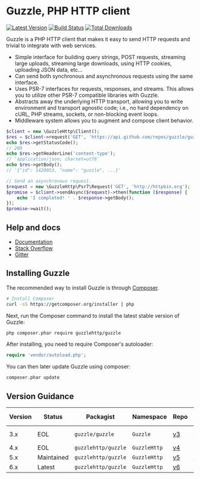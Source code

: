 Guzzle, PHP HTTP client
=======================

[![Latest Version](https://img.shields.io/github/release/guzzle/guzzle.svg?style=flat-square)](https://github.com/guzzle/guzzle/releases)
[![Build Status](https://img.shields.io/travis/guzzle/guzzle.svg?style=flat-square)](https://travis-ci.org/guzzle/guzzle)
[![Total Downloads](https://img.shields.io/packagist/dt/guzzlehttp/guzzle.svg?style=flat-square)](https://packagist.org/packages/guzzlehttp/guzzle)

Guzzle is a PHP HTTP client that makes it easy to send HTTP requests and
trivial to integrate with web services.

- Simple interface for building query strings, POST requests, streaming large
  uploads, streaming large downloads, using HTTP cookies, uploading JSON data,
  etc...
- Can send both synchronous and asynchronous requests using the same interface.
- Uses PSR-7 interfaces for requests, responses, and streams. This allows you
  to utilize other PSR-7 compatible libraries with Guzzle.
- Abstracts away the underlying HTTP transport, allowing you to write
  environment and transport agnostic code; i.e., no hard dependency on cURL,
  PHP streams, sockets, or non-blocking event loops.
- Middleware system allows you to augment and compose client behavior.

```php
$client = new \GuzzleHttp\Client();
$res = $client->request('GET', 'https://api.github.com/repos/guzzle/guzzle');
echo $res->getStatusCode();
// 200
echo $res->getHeaderLine('content-type');
// 'application/json; charset=utf8'
echo $res->getBody();
// '{"id": 1420053, "name": "guzzle", ...}'

// Send an asynchronous request.
$request = new \GuzzleHttp\Psr7\Request('GET', 'http://httpbin.org');
$promise = $client->sendAsync($request)->then(function ($response) {
    echo 'I completed! ' . $response->getBody();
});
$promise->wait();
```

## Help and docs

- [Documentation](http://guzzlephp.org/)
- [Stack Overflow](http://stackoverflow.com/questions/tagged/guzzle)
- [Gitter](https://gitter.im/guzzle/guzzle)


## Installing Guzzle

The recommended way to install Guzzle is through
[Composer](http://getcomposer.org).

```bash
# Install Composer
curl -sS https://getcomposer.org/installer | php
```

Next, run the Composer command to install the latest stable version of Guzzle:

```bash
php composer.phar require guzzlehttp/guzzle
```

After installing, you need to require Composer's autoloader:

```php
require 'vendor/autoload.php';
```

You can then later update Guzzle using composer:

 ```bash
composer.phar update
 ```


## Version Guidance

| Version | Status     | Packagist           | Namespace    | Repo                | Docs                | PSR-7 | PHP Version |
|---------|------------|---------------------|--------------|---------------------|---------------------|-------|-------------|
| 3.x     | EOL        | `guzzle/guzzle`     | `Guzzle`     | [v3][guzzle-3-repo] | [v3][guzzle-3-docs] | No    | >= 5.3.3    |
| 4.x     | EOL        | `guzzlehttp/guzzle` | `GuzzleHttp` | [v4][guzzle-4-repo] | N/A                 | No    | >= 5.4      |
| 5.x     | Maintained | `guzzlehttp/guzzle` | `GuzzleHttp` | [v5][guzzle-5-repo] | [v5][guzzle-5-docs] | No    | >= 5.4      |
| 6.x     | Latest     | `guzzlehttp/guzzle` | `GuzzleHttp` | [v6][guzzle-6-repo] | [v6][guzzle-6-docs] | Yes   | >= 5.5      |

[guzzle-3-repo]: https://github.com/guzzle/guzzle3
[guzzle-4-repo]: https://github.com/guzzle/guzzle/tree/4.x
[guzzle-5-repo]: https://github.com/guzzle/guzzle/tree/5.3
[guzzle-6-repo]: https://github.com/guzzle/guzzle
[guzzle-3-docs]: http://guzzle3.readthedocs.org/en/latest/
[guzzle-5-docs]: http://guzzle.readthedocs.org/en/5.3/
[guzzle-6-docs]: http://guzzle.readthedocs.org/en/latest/
